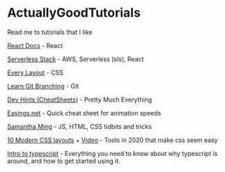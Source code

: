 # ActuallyGoodTutorials
Read me to tutorials that I like

[React Docs](https://reactjs.org/docs/getting-started.html) - React

[Serverless Stack](https://serverless-stack.com/) - AWS, Serverless (sls), React

[Every Layout](https://every-layout.dev/) - CSS

[Learn Git Branching](https://learngitbranching.js.org/?locale=en_US) - Git

[Dev Hints (CheatSheets)](https://devhints.io/) - Pretty Much Everything

[Easings.net](https://easings.net/) - Quick cheat sheet for animation speeds

[Samantha Ming](https://www.samanthaming.com/) - JS, HTML, CSS tidbits and tricks

[10 Modern CSS layouts](https://1linelayouts.glitch.me/) + [Video](https://www.youtube.com/watch?v=qm0IfG1GyZU) - Tools in 2020 that make css seem easy

[Intro to typescript](https://basarat.gitbook.io/typescript/) - Everything you need to know about why typescript is around, and how to get started using it.
